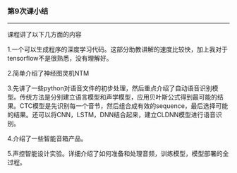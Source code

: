 ### 第9次课小结
---
课程讲了以下几方面的内容

1.一个可以生成程序的深度学习代码。这部分助教讲解的速度比较快，加上我对于tensorflow不是很熟悉，没有理解好。

2.简单介绍了神经图灵机NTM

3.先讲了一些python对语音文件的初步处理，然后重点介绍了自动语音识别模型。传统方法是分别建立语言模型和声学模型，应用贝叶斯公式得到最可能的结果。CTC模型是先识别每一个音节，然后组合成有效的sequence，最后选择可能的结果。还可以将CNN，LSTM，DNN结合起来，建立CLDNN模型进行语音识别。

4.介绍了一些智能音箱产品。

5.声控智能设计实验。详细介绍了如何准备和处理音频，训练模型，模型部署的全过程。
